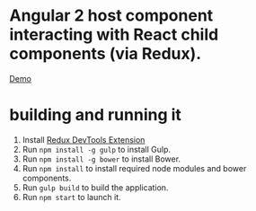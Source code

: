 # Angular 2 host component interacting with React child components (via Redux).

[Demo](http://ng2-react-demo.robertjesionek.com/host)

# building and running it

1. Install [Redux DevTools Extension](https://github.com/zalmoxisus/redux-devtools-extension)
2. Run `npm install -g gulp` to install Gulp.
3. Run `npm install -g bower` to install Bower.
4. Run `npm install` to install required node modules and bower components.
5. Run `gulp build` to build the application.
6. Run `npm start` to launch it.
